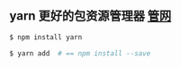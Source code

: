## yarn 更好的包资源管理器 [管网](https://yarnpkg.com)
```sh
$ npm install yarn

$ yarn add  # == npm install --save
```
